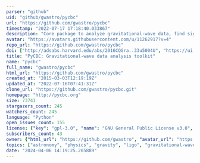 ```yaml
---
parser: "github"
uid: "github/gwastro/pycbc"
url: "https://github.com/gwastro/pycbc"
timestamp: "2022-07-17 17:18:40.033867"
description: "Core package to analyze gravitational-wave data, find signals, and study their parameters. This package was used in the first direct detection of gravitational waves (GW150914), and is used in the ongoing analysis of LIGO/Virgo data.  "
avatar: "https://avatars.githubusercontent.com/u/11262917?v=4"
repo_url: "https://github.com/gwastro/pycbc"
doi: ["http://adsabs.harvard.edu/abs/2016CQGra..33u5004U", "https://ui.adsabs.harvard.edu/abs/2018ascl.soft05030T/abstract"]
title: "PyCBC: Gravitational-wave data analysis toolkit"
name: "pycbc"
full_name: "gwastro/pycbc"
html_url: "https://github.com/gwastro/pycbc"
created_at: "2015-03-03T12:19:19Z"
updated_at: "2022-07-16T07:41:31Z"
clone_url: "https://github.com/gwastro/pycbc.git"
homepage: "http://pycbc.org"
size: 73741
stargazers_count: 245
watchers_count: 245
language: "Python"
open_issues_count: 155
license: {"key": "gpl-3.0", "name": "GNU General Public License v3.0", "spdx_id": "GPL-3.0", "url": "https://api.github.com/licenses/gpl-3.0", "node_id": "MDc6TGljZW5zZTk="}
subscribers_count: 43
owner: {"html_url": "https://github.com/gwastro", "avatar_url": "https://avatars.githubusercontent.com/u/11262917?v=4", "login": "gwastro", "type": "Organization"}
topics: ["astronomy", "physics", "gravity", "ligo", "gravitational-waves", "pycbc", "analysis", "python", "black-hole", "neutron-star", "gwastro", "virgo", "signal-processing", "open-science", "cosmic-explorer", "einstein-telescope", "lisa"]
date: "2024-04-06 14:19:25.205889"
---
```

